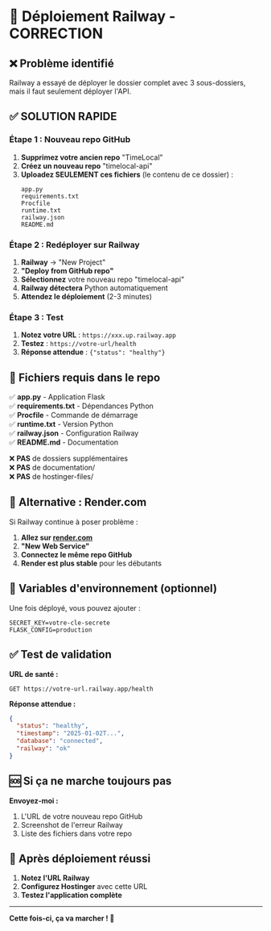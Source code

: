 # 🚀 Déploiement Railway - CORRECTION

## ❌ Problème identifié

Railway a essayé de déployer le dossier complet avec 3 sous-dossiers, mais il faut seulement déployer l'API.

## ✅ SOLUTION RAPIDE

### **Étape 1 : Nouveau repo GitHub**

1. **Supprimez votre ancien repo** "TimeLocal"
2. **Créez un nouveau repo** "timelocal-api"
3. **Uploadez SEULEMENT ces fichiers** (le contenu de ce dossier) :
   ```
   app.py
   requirements.txt
   Procfile
   runtime.txt
   railway.json
   README.md
   ```

### **Étape 2 : Redéployer sur Railway**

1. **Railway** → "New Project"
2. **"Deploy from GitHub repo"**
3. **Sélectionnez** votre nouveau repo "timelocal-api"
4. **Railway détectera** Python automatiquement
5. **Attendez le déploiement** (2-3 minutes)

### **Étape 3 : Test**

1. **Notez votre URL** : `https://xxx.up.railway.app`
2. **Testez** : `https://votre-url/health`
3. **Réponse attendue** : `{"status": "healthy"}`

## 🎯 Fichiers requis dans le repo

✅ **app.py** - Application Flask  
✅ **requirements.txt** - Dépendances Python  
✅ **Procfile** - Commande de démarrage  
✅ **runtime.txt** - Version Python  
✅ **railway.json** - Configuration Railway  
✅ **README.md** - Documentation  

❌ **PAS** de dossiers supplémentaires  
❌ **PAS** de documentation/  
❌ **PAS** de hostinger-files/  

## 🔧 Alternative : Render.com

Si Railway continue à poser problème :

1. **Allez sur [render.com](https://render.com)**
2. **"New Web Service"**
3. **Connectez le même repo GitHub**
4. **Render est plus stable** pour les débutants

## 📝 Variables d'environnement (optionnel)

Une fois déployé, vous pouvez ajouter :
```env
SECRET_KEY=votre-cle-secrete
FLASK_CONFIG=production
```

## ✅ Test de validation

**URL de santé :**
```
GET https://votre-url.railway.app/health
```

**Réponse attendue :**
```json
{
  "status": "healthy",
  "timestamp": "2025-01-02T...",
  "database": "connected",
  "railway": "ok"
}
```

## 🆘 Si ça ne marche toujours pas

**Envoyez-moi :**
1. L'URL de votre nouveau repo GitHub
2. Screenshot de l'erreur Railway
3. Liste des fichiers dans votre repo

## 🎉 Après déploiement réussi

1. **Notez l'URL Railway**
2. **Configurez Hostinger** avec cette URL
3. **Testez l'application complète**

---

**Cette fois-ci, ça va marcher ! 🚀**